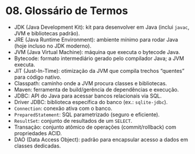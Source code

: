 # 08. Glossário de Termos

- JDK (Java Development Kit): kit para desenvolver em Java (inclui `javac`, JVM e bibliotecas padrão).
- JRE (Java Runtime Environment): ambiente mínimo para rodar Java (hoje incluso no JDK moderno).
- JVM (Java Virtual Machine): máquina que executa o bytecode Java.
- Bytecode: formato intermediário gerado pelo compilador Java; a JVM executa.
- JIT (Just-In-Time): otimização da JVM que compila trechos “quentes” para código nativo.
- Classpath: caminho onde a JVM procura classes e bibliotecas.
- Maven: ferramenta de build/gerência de dependências e execução.
- JDBC: API do Java para acessar bancos relacionais via SQL.
- Driver JDBC: biblioteca específica do banco (ex.: `sqlite-jdbc`).
- `Connection`: conexão ativa com o banco.
- `PreparedStatement`: SQL parametrizado (seguro e eficiente).
- `ResultSet`: conjunto de resultados de um `SELECT`.
- Transação: conjunto atômico de operações (commit/rollback) com propriedades ACID.
- DAO (Data Access Object): padrão para encapsular acesso a dados em classes dedicadas.

